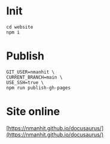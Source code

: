 # Init
```
cd website
npm i
```
# Publish
```
GIT_USER=nmanhit \
CURRENT_BRANCH=main \
USE_SSH=true \
npm run publish-gh-pages
```

# Site online

[https://nmanhit.github.io/docusaurus/](https://nmanhit.github.io/docusaurus/)

